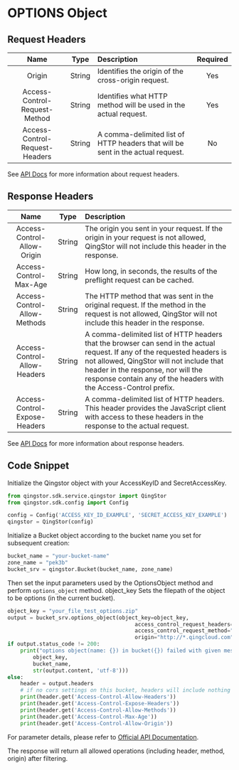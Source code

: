 # OPTIONS Object

## Request Headers

|              Name              |  Type  | Description                                                                     | Required |
| :----------------------------: | :----: | :------------------------------------------------------------------------------ | :------: |
|             Origin             | String | Identifies the origin of the cross-origin request.                              |   Yes    |
| Access-Control-Request-Method  | String | Identifies what HTTP method will be used in the actual request.                 |   Yes    |
| Access-Control-Request-Headers | String | A comma-delimited list of HTTP headers that will be sent in the actual request. |    No    |

See [API Docs](https://docsv4.qingcloud.com/user_guide/storage/object_storage/api/object/basic_opt/options_object/) for more information about request headers.

## Response Headers

|             Name              |  Type  | Description                                                                                                                                                                                                                                                                     |
| :---------------------------: | :----: | :------------------------------------------------------------------------------------------------------------------------------------------------------------------------------------------------------------------------------------------------------------------------------ |
|  Access-Control-Allow-Origin  | String | The origin you sent in your request. If the origin in your request is not allowed, QingStor will not include this header in the response.                                                                                                                                       |
|    Access-Control-Max-Age     | String | How long, in seconds, the results of the preflight request can be cached.                                                                                                                                                                                                       |
| Access-Control-Allow-Methods  | String | The HTTP method that was sent in the original request. If the method in the request is not allowed, QingStor will not include this header in the response.                                                                                                                      |
| Access-Control-Allow-Headers  | String | A comma-delimited list of HTTP headers that the browser can send in the actual request. If any of the requested headers is not allowed, QingStor will not include that header in the response, nor will the response contain any of the headers with the Access-Control prefix. |
| Access-Control-Expose-Headers | String | A comma-delimited list of HTTP headers. This header provides the JavaScript client with access to these headers in the response to the actual request.                                                                                                                          |

See [API Docs](https://docsv4.qingcloud.com/user_guide/storage/object_storage/api/object/basic_opt/options_object/) for more information about response headers.

## Code Snippet

Initialize the Qingstor object with your AccessKeyID and SecretAccessKey.

```python
from qingstor.sdk.service.qingstor import QingStor
from qingstor.sdk.config import Config

config = Config('ACCESS_KEY_ID_EXAMPLE', 'SECRET_ACCESS_KEY_EXAMPLE')
qingstor = QingStor(config)
```

Initialize a Bucket object according to the bucket name you set for subsequent creation:

```python
bucket_name = "your-bucket-name"
zone_name = "pek3b"
bucket_srv = qingstor.Bucket(bucket_name, zone_name)
```

Then set the input parameters used by the OptionsObject method and perform `options_object` method.
object_key Sets the filepath of the object to be options (in the current bucket).

```python
object_key = "your_file_test_options.zip"
output = bucket_srv.options_object(object_key=object_key,
                                        access_control_request_headers="content-length,content-type",
                                        access_control_request_method="DELETE,GET,PUT,PATCH",
                                        origin="http://*.qingcloud.com")
if output.status_code != 200:
    print("options object(name: {}) in bucket({}) failed with given message: {}".format(
        object_key,
        bucket_name,
        str(output.content, 'utf-8')))
else:
    header = output.headers
    # if no cors settings on this bucket, headers will include nothing about following header keys.
    print(header.get('Access-Control-Allow-Headers'))
    print(header.get('Access-Control-Expose-Headers'))
    print(header.get('Access-Control-Allow-Methods'))
    print(header.get('Access-Control-Max-Age'))
    print(header.get('Access-Control-Allow-Origin'))
```

For parameter details, please refer to [Official API Documentation](https://docsv4.qingcloud.com/user_guide/storage/object_storage/api/object/basic_opt/options_object/).

The response will return all allowed operations (including header, method, origin) after filtering.
